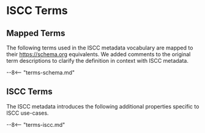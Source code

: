 # ISCC Terms

## Mapped Terms

The following terms used in the ISCC metadata vocabulary are mapped to their
<https://schema.org> equivalents. We added comments to the original term descriptions
to clarify the definition in context with ISCC metadata.

--8<-- "terms-schema.md"

## ISCC Terms

The ISCC metadata introduces the following additional properties specific to ISCC
use-cases.

--8<-- "terms-iscc.md"
